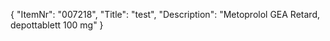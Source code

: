 {
  "ItemNr": "007218",
  "Title": "test",
  "Description": "Metoprolol GEA Retard, depottablett 100 mg"
}